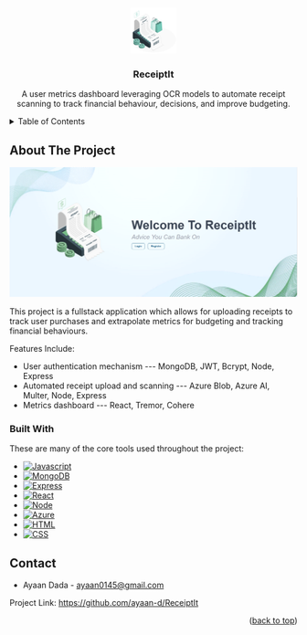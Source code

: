 <a name="readme-top"></a>

<!-- PROJECT LOGO -->
<br />
<div align="center">
  <a href="">
    <img src="./client/src/assets/Receipt.svg" alt="Logo" width="80" height="80">
  </a>

  <h3 align="center">ReceiptIt</h3>

  <p align="center">
    A user metrics dashboard leveraging OCR models to automate receipt scanning to track financial behaviour, decisions, and improve budgeting.
    <br />
  </p>
</div>


<!-- TABLE OF CONTENTS -->
<details>
  <summary>Table of Contents</summary>
  <ol>
    <li>
      <a href="#about-the-project">About The Project</a>
      <ul>
        <li><a href="#built-with">Built With</a></li>
      </ul>
    </li>
    <li><a href="#contact">Contact</a></li>
  </ol>
</details>

<!-- ABOUT THE PROJECT -->
## About The Project

[![StudyBot][product-screenshot]](https://example.com)

This project is a fullstack application which allows for uploading receipts to track user purchases and extrapolate metrics for budgeting and tracking financial behaviours.

Features Include:
* User authentication mechanism --- MongoDB, JWT, Bcrypt, Node, Express
* Automated receipt upload and scanning --- Azure Blob, Azure AI, Multer, Node, Express
* Metrics dashboard --- React, Tremor, Cohere

### Built With

These are many of the core tools used throughout the project:

* [![Javascript][js]][js]
* [![MongoDB][mo]][mo]
* [![Express][ex]][ex]
* [![React][re]][re]
* [![Node][no]][no]
* [![Azure][az]][az]
* [![HTML][ht]][ht]
* [![CSS][cs]][cs]

<!-- CONTACT -->
## Contact

* Ayaan Dada - ayaan0145@gmail.com

Project Link: https://github.com/ayaan-d/ReceiptIt

<p align="right">(<a href="#readme-top">back to top</a>)</p>

<!-- MARKDOWN LINKS & IMAGES -->
<!-- https://www.markdownguide.org/basic-syntax/#reference-style-links -->
[mo]: https://img.shields.io/badge/MongoDB-4EA94B?style=for-the-badge&logo=mongodb&logoColor=white
[ex]: https://img.shields.io/badge/Express.js-404D59?style=for-the-badge
[re]: https://img.shields.io/badge/React-20232A?style=for-the-badge&logo=react&logoColor=61DAFB
[no]: https://img.shields.io/badge/Node.js-43853D?style=for-the-badge&logo=node.js&logoColor=white
[js]: https://img.shields.io/badge/JavaScript-323330?style=for-the-badge&logo=javascript&logoColor=F7DF1E
[ht]: https://img.shields.io/badge/HTML-239120?style=for-the-badge&logo=html5&logoColor=white
[cs]: https://img.shields.io/badge/CSS-239120?&style=for-the-badge&logo=css3&logoColor=white
[az]: https://img.shields.io/badge/Microsoft_Azure-0089D6?style=for-the-badge&logo=microsoft-azure&logoColor=white
[product-screenshot]: ./client/src/assets/receiptithome.png
